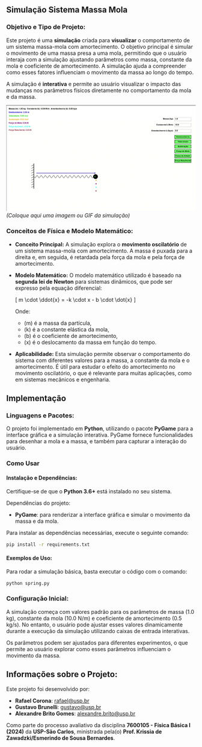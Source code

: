 ## Simulação Sistema Massa Mola

### Objetivo e Tipo de Projeto:
Este projeto é uma **simulação** criada para **visualizar** o comportamento de um sistema massa-mola com amortecimento. O objetivo principal é simular o movimento de uma massa presa a uma mola, permitindo que o usuário interaja com a simulação ajustando parâmetros como massa, constante da mola e coeficiente de amortecimento. A simulação ajuda a compreender como esses fatores influenciam o movimento da massa ao longo do tempo.

A simulação é **interativa** e permite ao usuário visualizar o impacto das mudanças nos parâmetros físicos diretamente no comportamento da mola e da massa.

![Imagem do sistema massa-mola](images/spring_system.gif) *(Coloque aqui uma imagem ou GIF da simulação)*

### Conceitos de Física e Modelo Matemático:

- **Conceito Principal:** A simulação explora o **movimento oscilatório** de um sistema massa-mola com amortecimento. A massa é puxada para a direita e, em seguida, é retardada pela força da mola e pela força de amortecimento.

- **Modelo Matemático:** O modelo matemático utilizado é baseado na **segunda lei de Newton** para sistemas dinâmicos, que pode ser expresso pela equação diferencial:

  \[
  m \cdot \ddot{x} = -k \cdot x - b \cdot \dot{x}
  \]

  Onde:
  - \(m\) é a massa da partícula,
  - \(k\) é a constante elástica da mola,
  - \(b\) é o coeficiente de amortecimento,
  - \(x\) é o deslocamento da massa em função do tempo.

- **Aplicabilidade:** Esta simulação permite observar o comportamento do sistema com diferentes valores para a massa, a constante da mola e o amortecimento. É útil para estudar o efeito do amortecimento no movimento oscilatório, o que é relevante para muitas aplicações, como em sistemas mecânicos e engenharia.

## Implementação

### Linguagens e Pacotes:
O projeto foi implementado em **Python**, utilizando o pacote **PyGame** para a interface gráfica e a simulação interativa. PyGame fornece funcionalidades para desenhar a mola e a massa, e também para capturar a interação do usuário.

### Como Usar

#### Instalação e Dependências:

Certifique-se de que o **Python 3.6+** está instalado no seu sistema.

Dependências do projeto:

- **PyGame**: para renderizar a interface gráfica e simular o movimento da massa e da mola.

Para instalar as dependências necessárias, execute o seguinte comando:

```bash
pip install -r requirements.txt
```

#### Exemplos de Uso:

Para rodar a simulação básica, basta executar o código com o comando:

```bash
python spring.py
```

### Configuração Inicial:
A simulação começa com valores padrão para os parâmetros de massa (1.0 kg), constante da mola (10.0 N/m) e coeficiente de amortecimento (0.5 kg/s). No entanto, o usuário pode ajustar esses valores dinamicamente durante a execução da simulação utilizando caixas de entrada interativas.

Os parâmetros podem ser ajustados para diferentes experimentos, o que permite ao usuário explorar como esses parâmetros influenciam o movimento da massa.

## Informações sobre o Projeto:

Este projeto foi desenvolvido por:

- **Rafael Corona**: rafael@usp.br
- **Gustavo Brunelli**: gustavo@usp.br
- **Alexandre Brito Gomes**: alexandre.brito@usp.br

Como parte do processo avaliativo da disciplina **7600105 - Física Básica I (2024)** da **USP-São Carlos**, ministrada pela(o) **Prof. Krissia de Zawadzki/Esmerindo de Sousa Bernardes**.
